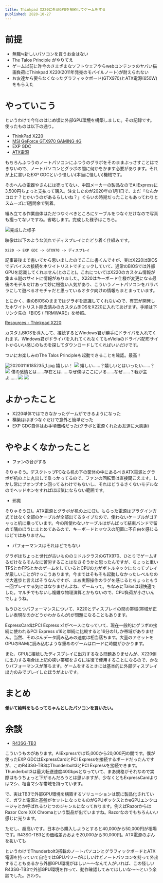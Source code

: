 ```yaml
---
title: Thinkpad X220に外部GPUを接続してゲームをする
published: 2020-10-27
---
```

# 前提
- 無職≒新しいパソコンを買うお金はない
- The Talos Principle がやりてえ
- ゲーム以前に昨今のさまざまなソフトウェアやらwebコンテンツのヤバい描画負荷にThinkpad X220(2011年発売のモバイルノート)が耐えられない
- お友達から要らなくなったグラフィックボード(GTX970)とATX電源(650W)をもらえた

# やっていこう
というわけで今年のはじめ頃に外部GPU環境を構築しました。その記録です。使ったものは以下の通り。
- ThinkPad X220
- [MSI GeForce GTX970 GAMING 4G](https://jp.msi.com/Graphics-card/gtx-970-gaming-4g.html)
- EXP GDC
- [ATX電源](https://kakaku.com/item/05901011035/)

もちろんふつうのノートパソコンにふつうのグラボをそのままぶっさすことはできないので、ノートパソコンとグラボの間に何かをかます必要があります。それが上に書いたEXP GDCという怪しい(本当に怪しい)機械です。

そのへんの電器やさんには売ってない、中国メーカーの製品なのでAliExpressに3,500円ちょっと支払って購入。注文したのが2020年の1月1日で、まだ「なんかコロナ？とかいうのがあるらしいね？」ぐらいの時期だったこともあってわりとスムーズに1週間余で到着。

組み立てる作業自体はただつなぐべきところにケーブルをつなぐだけなので写真も撮ってないですね。省略します。完成した様子はこちら。

![完成した様子](/img/egpu_environment.jpg)

映像は以下のような流れでディスプレイにたどり着く仕組みです。

```X220 -> EXP GDC -> GTX970 -> ディスプレイ```

記事最後まで書いてから思い出したのでここに書くんですが、実はX220はBIOSでデバイスの接続をホワイトリストでチェックしていて、通常のBIOSでは外部GPUを認識してくれません(とのこと)。これについてはX220のカスタム情報が集まる謎のサイトに情報がありました。X220はキーボード仕様が変更になる最後のモデルだけあって妙に根強い人気があり、こういうノートパソコンをバラバラにして遊べるオモチャだと思っているオタク向けの情報もまとまっています。

とにかく、素のBIOSのままではグラボを認識してくれないので、有志が開発したホワイトリスト除去済みのカスタムBIOSをX220に入れてあげます。手順は下リンク先の「BIOS / FIRMWARE」を参照。

[Resources - Thinkpad X220](http://x220.mcdonnelltech.com/resources/)

カスタムBIOSを導入して、接続するとWindows君が勝手にドライバを入れてくれます。Windows君がドライバを入れてくれなくてもnVidiaのドライバ配布サイトからいい感じのものを探してダウンロードしてくればいいだけです。

ついにお楽しみのThe Talos Principleも起動できることを確認。最高！

![20200116185235_1.jpg](/img/20200116185235_1.jpg)
嬉しい！
![](/img/20200116190449_1.jpg)
嬉しい……？嬉しいとはいったい……？
![](/img/20200118161558_1.jpg)
僕の感情とは……存在とは……なぜ僕はここにいる……なぜ……？我が主よ……
![](/img/20200119141834_1.jpg)
![](/img/20200119141908_1.jpg)

# よかったこと

- X220単体ではできなかったゲームができるようになった
- 構築はほぼつなぐだけで意外と簡単だった
- EXP GDC自体はお手頃価格だった(グラボと電源くれたお友達に大感謝)

# ややよくなかったこと

- ファンの音がする

そりゃそう。デスクトップPCなら机の下の筐体の中にあるべきATX電源とグラボが机の上に丸出しで乗っかってるので、ファンの回転音は直接聞こえます。しかし常にブオンブオン回ってるわけでもないし、それほどうるさくないモデルなのでヘッドホンをすればほぼ気にならない範囲です。

- 邪魔

そりゃそう(2)。ATX電源とグラボが机の上に(2)。もらった電源はプラグイン方式ではなく全部のケーブルが全部出てるタイプなので、使わないケーブルがゴチャっと机に乗っています。今の所使わないケーブルはがんばって結束バンドで留めて隅のほうにまとめてあるので、キーボードとマウスの配置に不自由を感じるほどではありません。

- パフォーマンスはそれほどでもない

グラボはちょっと世代が古いもののミドルクラスのGTX970、ひとりでゲームするだけならそんなに苦労することはなさそうかと思ったんですが、ちょっと重いTPSとかFPSとかのゲームをしているとCPUの方がボトルネックになってプレイが厳しいことがけっこうあります。今まではそもそも起動しなかったレベルなので大進歩と言えばそうなんですが、まあ実際操作のラグを感じるとちょっともう一回プレイする気にはなりませんよね、ゲームって。ちなみにTalosは超快適でした。マルチでもないし複雑な物理演算とかもないので、CPU負荷が小さいんでしょうね。

もうひとつパフォーマンスについて、X220とディスプレイの間の帯域(帯域が正しい表現なのかどうかわからんが)が問題になることもあります。

ExpressCardはPCI Express x1がベースになっていて、現在一般的にグラボの接続に使われるPCI Express x16と単純に比較すると16分の1しか帯域がありません。当然、そのぶんデータ読み込みの速度は相当落ちます。大量のアセットをGPUのRAMに読み込むような重めのゲームはロードに時間がかかります。

また、GPUに接続したディスプレイに出力するなら問題ありませんが、X220側に出力する場合は上記の狭い帯域をさらに往復で使用することになるので、かなりパフォーマンスが落ちます。ゲームをするときには基本的に外部ディスプレイ出力のみでプレイしたほうがよいです。

# まとめ

__働いて給料をもらってちゃんとしたパソコンを買いたい。__

# 余談

- [R43SG-TB3](http://www.adt.link/product/R43SG-TB3.html)

こういうものがあります。AliExpressでは15,000から20,000円の間です。僕が使ったEXP GDCはExpressCardとPCI Expressを接続するボードだったんですが、このR43SG-TB3はThunderbolt3とPCI Expressを接続できます。Thunderbolt3は最大転送速度40Gbpsとなっていて、まあ規格がそれなので実際はもうちょっと下がるんだろうとは思いますが、少なくともExpressCardよりはマシ、相当マシな帯域を持っています。

で、実はTB3で外部GPU環境を構築するソリューションは既に製品化されていて、ガワと電源と基盤がセットになったものがGPUボックスとかeGPUエンクロージャとか呼ばれるひとつのジャンルになっております。例えばRazorからはRazor Core X/X Chromaという製品が出ていますね。Razorなのでもちろんいい感じに光ります。

ただし、超高いです。日本から購入しようとすると40,000から50,000円が相場です。R43SG-TB3との価格差おおよそ20,000から30,000円。ATX電源のぶんを抜いても

というわけでThunderbolt3搭載のノートパソコンとグラフィックボードとATX電源を持っていて自宅ではGPUパワーがほしいけどノートパソコンを持って外出することもあるから外部GPU環境がほしい～～なんて人がいれば、この怪しいR43SG-TB3で外部GPU環境を作って、動作確認してみてほしいな～～という余談でした。おわり。